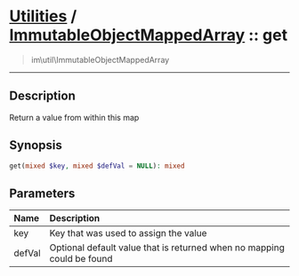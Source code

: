 # [Utilities](util.md) / [ImmutableObjectMappedArray](util-ImmutableObjectMappedArray.md) :: get
 > im\util\ImmutableObjectMappedArray
____

## Description
Return a value from within this map

## Synopsis
```php
get(mixed $key, mixed $defVal = NULL): mixed
```

## Parameters
| Name | Description |
| :--- | :---------- |
| key | Key that was used to assign the value |
| defVal | Optional default value that is returned when no mapping could be found |
